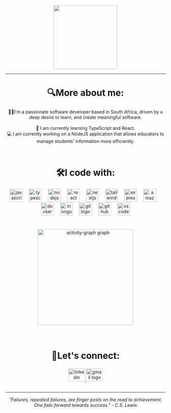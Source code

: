 <div align="center">
  <img height="200" src="https://media.giphy.com/media/v1.Y2lkPTc5MGI3NjExNDc4ZWEwOHAzY3FkcDRnemR5NHNpMjZhNm5hNnJ4czRnNHdtam55MCZlcD12MV9naWZzX3NlYXJjaCZjdD1n/qgQUggAC3Pfv687qPC/giphy.gif"  />
</div>

<hr/>

###

<h1 align="center">🔍More about me:</h1>

###

<p align="center">👨‍💻I'm a passionate software developer based in South Africa, driven by a deep desire to learn, and create meaningful software.<br><br>🌱 I am currently learning TypeScript and React.<br>💻 I am currently working on a NodeJS application that allows educators to manage students' information more efficiently.</p>
<br/>

###

<h1 align="center">🛠️I code with:</h1>

###

<div align="center">
  <img src="https://cdn.jsdelivr.net/gh/devicons/devicon/icons/javascript/javascript-original.svg" height="40" alt="javascript logo"  />
  <img width="12" />
  <img src="https://cdn.jsdelivr.net/gh/devicons/devicon/icons/typescript/typescript-original.svg" height="40" alt="typescript logo"  />
  <img width="12" />
  <img src="https://cdn.jsdelivr.net/gh/devicons/devicon/icons/nodejs/nodejs-original.svg" height="40" alt="nodejs logo"  />
  <img width="12" />
  <img src="https://cdn.jsdelivr.net/gh/devicons/devicon/icons/react/react-original.svg" height="40" alt="react logo"  />
  <img width="12" />
  <img src="https://cdn.jsdelivr.net/gh/devicons/devicon/icons/nextjs/nextjs-original.svg" height="40" alt="nextjs logo"  />
  <img width="12" />
  <img src="https://cdn.jsdelivr.net/gh/devicons/devicon/icons/tailwindcss/tailwindcss-original-wordmark.svg" height="40" alt="tailwindcss logo"  />
  <img width="12" />
  <img src="https://cdn.jsdelivr.net/gh/devicons/devicon/icons/express/express-original.svg" height="40" alt="express logo"  />
  <img width="12" />
  <img src="https://cdn.jsdelivr.net/gh/devicons/devicon/icons/amazonwebservices/amazonwebservices-line-wordmark.svg" height="40" alt="amazonwebservices logo"  />
  <img width="12" />
  <img src="https://cdn.jsdelivr.net/gh/devicons/devicon/icons/docker/docker-original.svg" height="40" alt="docker logo"  />
  <img width="12" />
  <img src="https://cdn.jsdelivr.net/gh/devicons/devicon/icons/mongodb/mongodb-original.svg" height="40" alt="mongodb logo"  />
  <img width="12" />
  <img src="https://cdn.jsdelivr.net/gh/devicons/devicon/icons/git/git-original.svg" height="40" alt="git logo"  />
  <img width="12" />
  <img src="https://cdn.jsdelivr.net/gh/devicons/devicon/icons/github/github-original.svg" height="40" alt="github logo"  />
  <img width="12" />
  <img src="https://cdn.jsdelivr.net/gh/devicons/devicon/icons/vscode/vscode-original.svg" height="40" alt="vscode logo"  />
</div>
<br/>

###

<div align="center">
  <img src="https://github-readme-activity-graph.vercel.app/graph?username=AndreP04&radius=16&theme=github-dark&area=true&order=5&custom_title=Contribution%20Graph" height="300" alt="activity-graph graph"  />
</div>

###
<br/>

<h1 align="center">💬Let's connect:</h1>

###

<div align="center">
  <a href="www.linkedin.com/in/andre-pretorius-680592285" target="_blank">
    <img src="https://raw.githubusercontent.com/maurodesouza/profile-readme-generator/master/src/assets/icons/social/linkedin/default.svg" width="52" height="40" alt="linkedin logo"  />
  </a>
  <a href="andrepret4@icloud.com" target="_blank">
    <img src="https://raw.githubusercontent.com/maurodesouza/profile-readme-generator/master/src/assets/icons/social/gmail/default.svg" width="52" height="40" alt="gmail logo"  />
  </a>
</div>
<br/>

<hr/>

<div align="center">
  <p><em>"Failures, repeated failures, are finger posts on the road to achievement. One fails forward towards success." - C.S. Lewis<em/></p>
</div>
